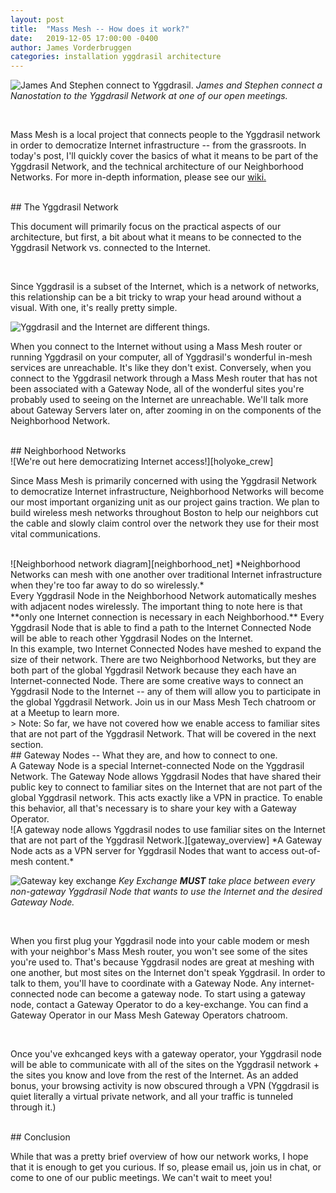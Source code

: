 ```yaml
---
layout: post
title:  "Mass Mesh -- How does it work?"
date:   2019-12-05 17:00:00 -0400
author: James Vorderbruggen
categories: installation yggdrasil architecture
---
```


![James And Stephen connect to Yggdrasil.][laughing]
*James and Stephen connect a Nanostation to the Yggdrasil Network at one of our open meetings.*

<br>
<p>Mass Mesh is a local project that connects people to the Yggdrasil network in order  to democratize Internet infrastructure -- from the grassroots. In today's post, I'll quickly cover the basics of what it means to be part of the Yggdrasil Network, and the technical architecture of our Neighborhood Networks. For more in-depth information, please see our <a href="https://massmesh.org/wiki">wiki.</a></p>

<br>
## The Yggdrasil Network

<br>
<p>This document will primarily focus on the practical aspects of our architecture, but first, a bit about what it means to be connected to the Yggdrasil Network vs. connected to the Internet.</p> 

<br>
<p>Since Yggdrasil is a subset of the Internet, which is a network of networks, this relationship can be a bit tricky to wrap your head around without a visual. With one, it's really pretty simple.</p>

![Yggdrasil and the Internet are different things.][ygg_vs_internet]

<p>When you connect to the Internet without using a Mass Mesh router or running Yggdrasil on your computer, all of Yggdrasil's wonderful in-mesh services are unreachable. It's like they don't exist. Conversely, when you connect to the Yggdrasil network through a Mass Mesh router that has not been associated with a Gateway Node, all of the wonderful sites you're probably used to seeing on the Internet are unreachable. We'll talk more about Gateway Servers later on, after zooming in on the components of the Neighborhood Network.</p>

<br>
## Neighborhood Networks

<br>
![We're out here democratizing Internet access!][holyoke_crew]

<br>
<p>Since Mass Mesh is primarily concerned with using the Yggdrasil Network to democratize Internet infrastructure, Neighborhood Networks will become our most important organizing unit as our project gains traction. We plan to build wireless mesh networks throughout Boston to help our neighbors cut the cable and slowly claim control over the network they use for their most vital communications.</p>

<br>
![Neighborhood network diagram][neighborhood_net]
*Neighborhood Networks can mesh with one another over traditional Internet infrastructure when they're too far away to do so wirelessly.*

<br>
Every Yggdrasil Node in the Neighborhood Network automatically meshes with adjacent nodes wirelessly. The important thing to note here is that **only one Internet connection is necessary in each Neighborhood.** Every Yggdrasil Node that is able to find a path to the Internet Connected Node will be able to reach other Yggdrasil Nodes on the Internet.

<br>
In this example, two Internet Connected Nodes have meshed to expand the size of their network. There are two Neighborhood Networks, but they are both part of the global Yggdrasil Network because they each have an Internet-connected Node. There are some creative ways to connect an Yggdrasil Node to the Internet -- any of them will allow you to participate in the global Yggdrasil Network. Join us in our Mass Mesh Tech chatroom or at a Meetup to learn more.

<br>
> Note: So far, we have not covered how we enable access to familiar sites that are not part of the Yggdrasil Network. That will be covered in the next section.

<br>
## Gateway Nodes -- What they are, and how to connect to one.

<br>
A Gateway Node is a special Internet-connected Node on the Yggdrasil Network. The Gateway Node allows Yggdrasil Nodes that have shared their public key to connect to familiar sites on the Internet that are not part of the global Yggdrasil network. This acts exactly like a VPN in practice. To enable this behavior, all that's necessary is to share your key with a Gateway Operator.

<br>
![A gateway node allows Yggdrasil nodes to use familiar sites on the Internet that are not part of the Yggdrasil Network.][gateway_overview]
*A Gateway Node acts as a VPN server for Yggdrasil Nodes that want to access out-of-mesh content.*

<!-- <br>
Various actors are critical to a working Neighborhood Network:

<br>
<ul style="list-style: square;">
<li>Neighborhood Captain -- Probably hosts an Internet-connected node. In charge of connecting new members with the core team for setup, handles basic requests for support, etc. These people are the activist core of our organization as we scale.</li>
<li>Gateway Operator -- Someone who hosts a Gateway Node, which is a specially configured Yggdrasil node with an Internet connection. This person is more technical than a typical Neighborhood Captain, since they must keep a server online with solid uptime. If their server goes down, Neighborhood Networks could come offline.</li>
</ul>

<br> -->

![Gateway key exchange][gateway_key_exchange]
*Key Exchange **MUST** take place between every non-gateway Yggdrasil Node that wants to use the Internet and the desired Gateway Node.*

<br>
<p>When you first plug your Yggdrasil node into your cable modem or mesh with your neighbor's Mass Mesh router, you won't see some of the sites you're used to. That's because Yggdrasil nodes are great at meshing with one another, but most sites on the Internet don't speak Yggdrasil. In order to talk to them, you'll have to coordinate with a Gateway Node. Any internet-connected node can become a gateway node. To start using a gateway node, contact a Gateway Operator to do a key-exchange. You can find a Gateway Operator in our Mass Mesh Gateway Operators chatroom.</p>

<br>
<p>Once you've exhcanged keys with a gateway operator, your Yggdrasil node will be able to communicate with all of the sites on the Yggdrasil network + the sites you know and love from the rest of the Internet. As an added bonus, your browsing activity is now obscured through a VPN (Yggdrasil is quiet literally a virtual private network, and all your traffic is tunneled through it.)</p>

<br>
## Conclusion
<br>
<p>While that was a pretty brief overview of how our network works, I hope that it is enough to get you curious. If so, please email us, join us in chat, or come to one of our public meetings. We can't wait to meet you!</p>

[laughing]: /blog/img/James_Stephen_Laughing.jpg
[holyoke_crew]: /blog/img/holyoke_crew.jpeg
[neighborhood_net]: /blog/img/Neighborhood_Network_Basics.jpg
[ygg_vs_internet]: /blog/img/Yggdrasil_vs_Internet.jpg
[gateway_overview]: /blog/img/Gateway_Overview.jpg
[gateway_key_exchange]: /blog/img/Gateway_Key_Exchange.jpg